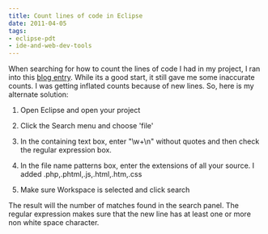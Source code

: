 ```yaml
---
title: Count lines of code in Eclipse
date: 2011-04-05
tags:
- eclipse-pdt
- ide-and-web-dev-tools
---
```

When searching for how to count the lines of code I had in my project, I ran into this [blog entry](http://www.binaryfrost.com/index.php?/archives/207-Easy-way-to-count-Lines-of-Code-in-Eclipse.html).  While its a good start, it still gave me some inaccurate counts.  I was getting inflated counts because of new lines.  So, here is my alternate solution:

<!--more-->

  1. Open Eclipse and open your project

  2. Click the Search menu and choose 'file'

  3. In the containing text box, enter "\w+\n" without quotes and then check the regular expression box.

  4. In the file name patterns box, enter the extensions of all your source.  I added .php,.phtml,.js,.html,.htm,.css

  5. Make sure Workspace is selected and click search

The result will the number of matches found in the search panel.  The regular expression makes sure that the new line has at least one or more non white space character.
